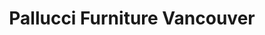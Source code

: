 ---
title: "Pallucci Furniture Vancouver"
url: /vancouver/pallucci-furniture-vancouver/
shop: furniture
---